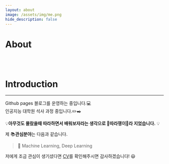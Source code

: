 ```yaml
---
layout: about
image: /assets/img/me.png
hide_description: false
---
```


# About
<!--author-->

<br>
<br>

# Introduction
---
Github pages 블로그를 운영하는 중입니다.💻  
인공지능 대학원 석사 과정 중입니다.✏️✒️

 💡__아무것도 몰랐을때 따라하면서 배워보자라는 생각으로 🍭따라쟁이🍭라 지었습니다.__ 💡

제 📚**관심분야**는 다음과 같습니다.

> 📝 Machine Learning, Deep Learning

저에게 조금 관심이 생기셨다면 [CV](/assets/CV.pdf)를 확인해주시면 감사하겠습니다! 😃

  <script>
    $(document).ready(function(){
      $('.me').slick();
    });
  </script>